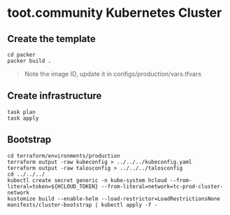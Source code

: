 # toot.community Kubernetes Cluster

## Create the template

```
cd packer
packer build .
```

> Note the image ID, update it in configs/production/vars.tfvars

## Create infrastructure

```
task plan
task apply
```

## Bootstrap

```
cd terraform/environments/production
terraform output -raw kubeconfig > ../../../kubeconfig.yaml
terraform output -raw talosconfig > ../../../talosconfig
cd ../../../
kubectl create secret generic -n kube-system hcloud --from-literal=token=${HCLOUD_TOKEN} --from-literal=network=tc-prod-cluster-network
kustomize build --enable-helm --load-restrictor=LoadRestrictionsNone manifests/cluster-bootstrap | kubectl apply -f -
```